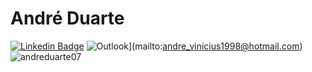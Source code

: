 # André Duarte


[![Linkedin Badge](https://img.shields.io/badge/-LinkedIn-blue?style=flat&logo=LinkedIn&logoColor=white)](https://www.linkedin.com/in/andreduarte07/)
![Outlook](https://img.shields.io/badge/Microsoft_Outlook-0078D4?style=for-the-badge&logo=microsoft-outlook&logoColor=white&link=mailto:andre_vinicius1998@hotmail.com)](mailto:andre_vinicius1998@hotmail.com)
![andreduarte07](https://komarev.com/ghpvc/?username=andreduarte07&color=red)





<!--
**andreduarte07/andreduarte07** is a ✨ _special_ ✨ repository because its `README.md` (this file) appears on your GitHub profile.

Here are some ideas to get you started:

- 🔭 I’m currently working on ...
- 🌱 I’m currently learning ...
- 👯 I’m looking to collaborate on ...
- 🤔 I’m looking for help with ...
- 💬 Ask me about ...
- 📫 How to reach me: ...
- 😄 Pronouns: ...
- ⚡ Fun fact: ...
-->
